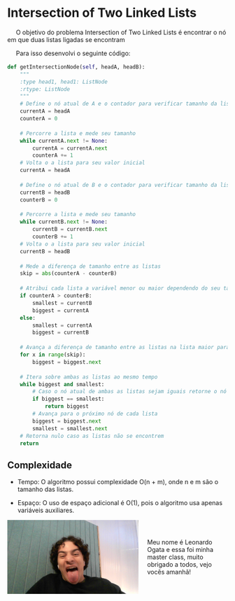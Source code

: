 # Intersection of Two Linked Lists

&nbsp;&nbsp;&nbsp;&nbsp; O objetivo do problema Intersection of Two Linked Lists é encontrar o nó em que duas listas ligadas se encontram

&nbsp;&nbsp;&nbsp;&nbsp; Para isso desenvolvi o seguinte código: 

```python
def getIntersectionNode(self, headA, headB):
    """
    :type head1, head1: ListNode
    :rtype: ListNode
    """
    # Define o nó atual de A e o contador para verificar tamanho da lista
    currentA = headA 
    counterA = 0

    # Percorre a lista e mede seu tamanho
    while currentA.next != None:
        currentA = currentA.next
        counterA += 1
    # Volta o a lista para seu valor inicial 
    currentA = headA 

    # Define o nó atual de B e o contador para verificar tamanho da lista
    currentB = headB 
    counterB = 0

    # Percorre a lista e mede seu tamanho
    while currentB.next != None:
        currentB = currentB.next
        counterB += 1
    # Volta o a lista para seu valor inicial 
    currentB = headB 

    # Mede a diferença de tamanho entre as listas
    skip = abs(counterA - counterB)

    # Atribui cada lista a variável menor ou maior dependendo do seu tamanho
    if counterA > counterB:
        smallest = currentB
        biggest = currentA
    else: 
        smallest = currentA
        biggest = currentB

    # Avança a diferença de tamanho entre as listas na lista maior para que as listas comecem da mesma posição
    for x in range(skip):
        biggest = biggest.next

    # Itera sobre ambas as listas ao mesmo tempo
    while biggest and smallest:
        # Caso o nó atual de ambas as listas sejam iguais retorne o nó    
        if biggest == smallest:
            return biggest
        # Avança para o próximo nó de cada lista    
        biggest = biggest.next
        smallest = smallest.next
    # Retorna nulo caso as listas não se encontrem    
    return 
```

## Complexidade
- Tempo: O algoritmo possui complexidade O(n + m), onde n e m são o tamanho das listas.

- Espaço: O uso de espaço adicional é O(1), pois o algoritmo usa apenas variáveis auxiliares.

<div style="display: flex; align-items: center; justify-content: center;">
    <img src="leoogata30.jpg" alt="leoogata" style="width: 300px; height: auto; margin-right: 20px;">
    <div>
        <p>Meu nome é Leonardo Ogata e essa foi minha master class, muito obrigado a todos, vejo vocês amanhã!</p>
    </div>
</div>
